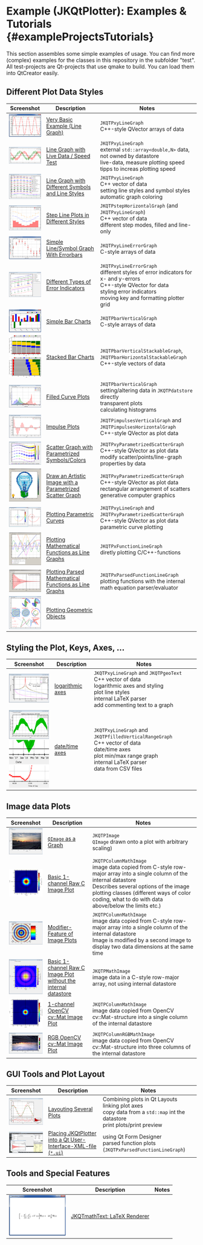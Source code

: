 # Example (JKQtPlotter): Examples & Tutorials {#exampleProjectsTutorials}
This section assembles some simple examples of usage. 
You can find more (complex) examples for the classes in this repository in the subfolder "test". 
All test-projects are Qt-projects that use qmake to build. You can load them into QtCreator easily.

## Different Plot Data Styles

| Screenshot    | Description   | Notes         |
|:-------------:| ------------- | ------------- |
| [![](../screenshots/jkqtplotter_simpletest1_small.png)](./simpletest/README.md) | [Very Basic Example (Line Graph)](./simpletest/README.md) | `JKQTPxyLineGraph` <br> C++-style QVector arrays of data |
| [![](../screenshots/jkqtplotter_simpletest_speed_small.png)](./simpletest_speed) | [Line Graph with Live Data / Speed Test](./simpletest_speed) | `JKQTPxyLineGraph` <br> external `std::array<double,N>` data, not owned by datastore <br> live-data, measure plotting speed <br> tipps to increas plotting speed |
| [![](../screenshots/jkqtplotter_simpletest_symbols_and_styles_small.png)](./simpletest_symbols_and_styles) | [Line Graph with Different Symbols and Line Styles](./simpletest_symbols_and_styles) | `JKQTPxyLineGraph` <br> C++ vector of data <br> setting line styles and symbol styles <br> automatic graph coloring |
| [![](../screenshots/jkqtplotter_simpletest_stepplots_small.png)](./simpletest_stepplots) | [Step Line Plots in Different Styles](./simpletest_stepplots) | `JKQTPstepHorizontalGraph` (and `JKQTPxyLineGraph`) <br> C++ vector of data <br> different step modes, filled and line-only |
| [![](../screenshots/jkqtplotter_simpletest_symbols_and_errors_small.png)](./simpletest_symbols_and_errors) | [Simple Line/Symbol Graph With Errorbars](./simpletest_symbols_and_errors) | `JKQTPxyLineErrorGraph` <br> C-style arrays of data |
| [![](../screenshots/jkqtplotter_simpletest_errorbarstyles_small.png)](./simpletest_errorbarstyles) | [Different Types of Error Indicators](./simpletest_errorbarstyles) | `JKQTPxyLineErrorGraph` <br> different styles of error indicators for x- and y-errors <br> C++-style QVector for data <br> styling error indicators <br> moving key and formatting plotter grid |
| [![](../screenshots/jkqtplotter_simpletest_barchart_small.png)](./simpletest_barchart) | [Simple Bar Charts](./simpletest_barchart) | `JKQTPbarVerticalGraph` <br> C-style arrays of data |
| [![](../screenshots/JKQTPbarVerticalGraphStacked_small.png) <br> ![](../screenshots/JKQTPbarHorizontalGraphStacked_small.png)](./simpletest_stackedbars) | [Stacked Bar Charts](./simpletest_stackedbars) | `JKQTPbarVerticalStackableGraph`, `JKQTPbarHorizontalStackableGraph` <br> C++-style vectors of data |
| [![](../screenshots/jkqtplotter_simpletest_filledgraphs_small.png)](./simpletest_filledgraphs) | [Filled Curve Plots](./simpletest_filledgraphs) | `JKQTPbarVerticalGraph` <br> setting/altering data in `JKQTPdatstore` directly <br>  transparent plots <br> calculating histograms |
| [![](../screenshots/jkqtplotter_simpletest_impulsesplot_small.png)](./simpletest_impulsesplot) | [Impulse Plots](./simpletest_impulsesplot) | `JKQTPimpulsesVerticalGraph` and `JKQTPimpulsesHorizontalGraph` <br> C++-style QVector as plot data |
| [![](../screenshots/jkqtplotter_simpletest_paramscatterplot_small.png)](./simpletest_paramscatterplot) | [Scatter Graph with Parametrized Symbols/Colors](./simpletest_paramscatterplot) | `JKQTPxyParametrizedScatterGraph` <br> C++-style QVector as plot data <br> modify scatter/points/line-graph properties by data |
| [![](../screenshots/jkqtplotter_simpletest_paramscatterplot_image_small.png)](./simpletest_paramscatterplot_image) | [Draw an Artistic Image with a Parametrized Scatter Graph](./simpletest_paramscatterplot_image) | `JKQTPxyParametrizedScatterGraph` <br> C++-style QVector as plot data <br> rectangular arrangement of scatters <br> generative computer graphics |
| [![](../screenshots/jkqtplotter_simpletest_parametriccurve_small.png)](./simpletest_parametriccurve) | [Plotting Parametric Curves](./simpletest_parametriccurve) | `JKQTPxyLineGraph` and `JKQTPxyParametrizedScatterGraph` <br> C++-style QVector as plot data <br> parametric curve plotting |
| [![](../screenshots/jkqtplotter_simpletest_functionplot_small.png)](./simpletest_functionplot) | [Plotting Mathematical Functions as Line Graphs](./simpletest_functionplot) | `JKQTPxFunctionLineGraph`  <br> diretly plotting C/C++-functions |
| [![](../screenshots/jkqtplotter_simpletest_parsedfunctionplot_small.png)](./simpletest_parsedfunctionplot) | [Plotting Parsed Mathematical Functions as Line Graphs](./simpletest_parsedfunctionplot) | `JKQTPxParsedFunctionLineGraph`  <br> plotting functions with the internal math equation parser/evaluator |
| [![](../screenshots/jkqtplotter_simpletest_geometric_small.png)](./simpletest_geometric) | [Plotting Geometric Objects](./simpletest_geometric) |  |

## Styling the Plot, Keys, Axes, ...

| Screenshot    | Description   | Notes         |
|:-------------:| ------------- | ------------- |
| [![](../screenshots/jkqtplotter_simpletest_logaxes_small.png)](./simpletest_logaxes) | [logarithmic axes](./simpletest_logaxes) | `JKQTPxyLineGraph` and `JKQTPgeoText` <br> C++ vector of data <br> logarithmic axes and styling <br> plot line styles <br> internal LaTeX parser <br> add commenting text to a graph |
| [![](../screenshots/jkqtplotter_simpletest_dateaxes_small.png) <br> ![](../screenshots/jkqtplotter_simpletest_dateaxes_dates_small.png) <br> ![](../screenshots/jkqtplotter_simpletest_dateaxes_timeaxis_small.png)](./simpletest_dateaxes) | [date/time axes](./simpletest_dateaxes) | `JKQTPxyLineGraph` and `JKQTPfilledVerticalRangeGraph` <br> C++ vector of data <br> date/time axes <br> plot min/max range graph <br> internal LaTeX parser <br> data from CSV files |


## Image data Plots

| Screenshot    | Description   | Notes         |
|:-------------:| ------------- | ------------- |
| [![](../screenshots/jkqtplotter_simpletest_rgbimageplot_qt_small.png)](./simpletest_rgbimageplot_qt) | [`QImage` as a Graph](./simpletest_rgbimageplot_qt) | `JKQTPImage` <br> `QImage` drawn onto a plot with arbitrary scaling) |
| [![](../screenshots/jkqtplotter_simpletest_imageplot_small.png)](./simpletest_imageplot) | [Basic 1-channel Raw C Image Plot](./simpletest_imageplot) | `JKQTPColumnMathImage` <br> image data copied from C-style row-major array into a single column of the internal datastore <br> Describes several options of the image plotting classes (different ways of color coding, what to do with data above/below the limits etc.) |
| [![](../screenshots/jkqtplotter_simpletest_imageplot_modifier_small.png)](./simpletest_imageplot_modifier) | [Modifier-Feature of Image Plots](./simpletest_imageplot_modifier) | `JKQTPColumnMathImage` <br> image data copied from C-style row-major array into a single column of the internal datastore <br> Image is modified by a second image to display two data dimensions at the same time |
| [![](../screenshots/jkqtplotter_simpletest_imageplot_nodatastore_small.png)](./simpletest_imageplot_nodatastore) | [Basic 1-channel Raw C Image Plot <br> without the internal datastore](./simpletest_imageplot_nodatastore) | `JKQTPMathImage` <br> image data in a C-style row-major array, not using internal datastore |
| [![](../screenshots/jkqtplotter_simpletest_imageplot_opencv_small.png)](./simpletest_imageplot_opencv) | [1-channel OpenCV cv::Mat Image Plot](./simpletest_imageplot_opencv) | `JKQTPColumnMathImage` <br> image data copied from OpenCV cv::Mat-structure into a single column of the internal datastore |
| [![](../screenshots/jkqtplotter_simpletest_rgbimageplot_opencv_small.png)](./simpletest_rgbimageplot_opencv) | [RGB OpenCV cv::Mat Image Plot](./simpletest_rgbimageplot_opencv) | `JKQTPColumnRGBMathImage` <br> image data copied from OpenCV cv::Mat-structure into three columns of the internal datastore |

## GUI Tools and Plot Layout

| Screenshot    | Description   | Notes         |
|:-------------:| ------------- | ------------- |
| [![](../screenshots/test_multiplot_small.png)](./test_multiplot) | [Layouting Several Plots](./test_multiplot) | Combining plots in Qt Layouts <br> linking plot axes <br> copy data from a `std::map` int the datastore <br> print plots/print preview |
| [![](../screenshots/jkqtplotter_simpletest_ui_small.png)](./simpletest_ui) | [Placing JKQtPlotter into a Qt User-Interface-XML-file (`*.ui`)](./simpletest_ui) | using Qt Form Designer <br> parsed function plots (`JKQTPxParsedFunctionLineGraph`) |

## Tools and Special Features

| Screenshot    | Description   | Notes         |
|:-------------:| ------------- | ------------- |
| [![](../screenshots/jkqtmathtext_simpletest_small.png)](./jkqtmathtext_simpletest) | [JKQTmathText: LaTeX Renderer](./jkqtmathtext_simpletest) |  |


